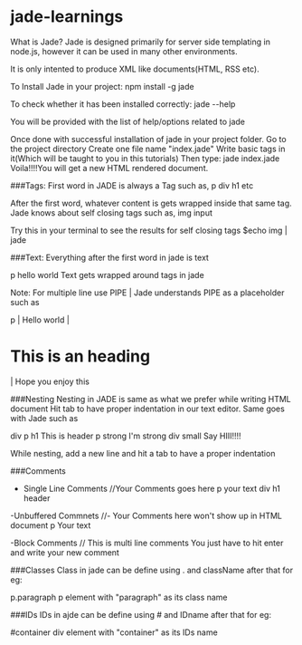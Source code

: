 # jade-learnings

What is Jade?
Jade is designed primarily for server side templating in node.js, however it can be used in many other environments.

It is only intented to produce XML like documents(HTML, RSS etc).

To Install Jade in your project:
npm install -g jade

To check whether it has been installed correctly:
jade --help

You will be provided with the list of help/options related to jade

Once done with successful installation of jade in your project folder.
Go to the project directory
Create one file name "index.jade"
Write basic tags in it(Which will be taught to you in this tutorials)
Then type: jade index.jade
Voila!!!!You will get a new HTML rendered document.

###Tags:
First word in JADE is always a Tag such as,
p
div
h1 etc

After the first word, whatever content is gets wrapped inside that same tag.
Jade knows about self closing tags such as,
img
input

Try this in your terminal to see the results for self closing tags
$echo img | jade

###Text:
Everything after the first word in jade is text

p hello world
Text gets wrapped around tags in jade

Note: For multiple line use PIPE |
Jade understands PIPE as a placeholder such as

p
	| Hello world
	| <h1>This is an heading</h1>
	| Hope you enjoy this

###Nesting
Nesting in JADE is same as what we prefer while writing HTML document
Hit tab to have proper indentation in our text editor. Same goes with Jade such as

div
	p
		h1 This is header
	p
		strong I'm strong
	div
		small Say HIII!!!!

While nesting, add a new line and hit a tab to have a proper indentation

###Comments
- Single Line Comments
	//Your Comments goes here
	p your text
	div
		h1 header

-Unbuffered Commnets
	//- Your Comments here won't show up in HTML document
	p Your text

-Block Comments
	// This is multi line comments
		You just have to hit enter
		and write your new comment

###Classes
Class in jade can be define using . and className after that for eg:

p.paragraph
p element with "paragraph" as its class name

###IDs
IDs in ajde can be define using # and IDname after that for eg:

#container
div element with "container" as its IDs name


































